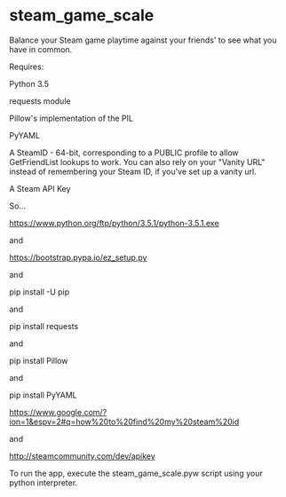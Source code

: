 # steam_game_scale
Balance your Steam game playtime against your friends' to see what you have in common.

Requires:

Python 3.5

requests module

Pillow's implementation of the PIL

PyYAML

A SteamID - 64-bit, corresponding to a PUBLIC profile to allow GetFriendList lookups to work. You can also rely on your "Vanity URL" instead of remembering your Steam ID, if you've set up a vanity url.

A Steam API Key

So...

https://www.python.org/ftp/python/3.5.1/python-3.5.1.exe

and

https://bootstrap.pypa.io/ez_setup.py

and

pip install -U pip

and

pip install requests

and

pip install Pillow

and

pip install PyYAML

https://www.google.com/?ion=1&espv=2#q=how%20to%20find%20my%20steam%20id

and

http://steamcommunity.com/dev/apikey

To run the app, execute the steam_game_scale.pyw script using your python interpreter.